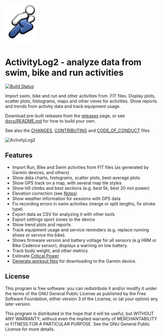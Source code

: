 ![Logo](img/logo/ActivityLog2.png)

# ActivityLog2 - analyze data from swim, bike and run activities

[![Build Status](https://dev.azure.com/alexharsanyi0641/ActivityLog2/_apis/build/status/alex-hhh.ActivityLog2?branchName=master)](https://dev.azure.com/alexharsanyi0641/ActivityLog2/_build/latest?definitionId=1&branchName=master)

Import swim, bike and run and other activities from .FIT files.  Display
plots, scatter plots, histograms, maps and other views for activities.  Show
reports and trends from activity data and track equipment usage.

Download pre-built releases from the
[releases](https://github.com/alex-hhh/ActivityLog2/releases) page, or see
[docs/README.md](docs/README.md) for how to build your own.

See also the [CHANGES](https://github.com/alex-hhh/ActivityLog2/wiki/ChangeLog),
[CONTRIBUTING](./docs/CONTRIBUTING.md) and
[CODE_OF_CONDUCT](./docs/CODE_OF_CONDUCT.md) files.

![ActivityLog2](https://i.imgur.com/uYhOBZv.png)

## Features

* Import Run, Bike and Swim activities from FIT files (as generated by Garmin
  devices, and others)
* Show data charts, histograms, scatter plots, best-average plots
* Show GPS track on a map, with several map tile styles
* Show hill climbs and best sections (e.g. best 5k, best 20 min power)
* Elevation correction (see [Notes](./docs/elevation-correction.md))
* Show weather information for sessions with GPS data
* Fix recording errors in swim activities (merge or split lengths, fix stroke
  type)
* Export data as CSV for analyzing it with other tools
* Export settings sport zones to the device
* Show trend plots and reports
* Track equipment usage and service reminders (e.g. replace running shoes or
  service the bike).
* Shows firmware version and battery voltage for all sensors (e.g HRM or Bike
  Cadence sensor), displays a warning on low battery.
* Track body weight, and other metrics
* Estimate [Critical Power](./docs/critical-power.md)
* [Generate workout files](https://alex-hhh.github.io/2018/05/running-and-cycling-workout-editor.html)
  for downloading to the Garmin device.

## License

This program is free software: you can redistribute it and/or modify it under
the terms of the GNU General Public License as published by the Free Software
Foundation, either version 3 of the License, or (at your option) any later
version.

This program is distributed in the hope that it will be useful, but WITHOUT
ANY WARRANTY; without even the implied warranty of MERCHANTABILITY or FITNESS
FOR A PARTICULAR PURPOSE.  See the GNU General Public License for more
details.
